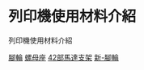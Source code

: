 列印機使用材料介紹
===

列印機使用材料介紹


[腳輪](https://tw.misumi-ec.com/vona2/detail/110300477340/?CategorySpec=00000289437%3a%3ab)
[螺母座](https://detail.1688.com/offer/571855775654.html?spm=a261b.8768355.pic-list.2.1e3d3497zPcLbw&tracelog=p4p&clickid=139b6690be264b53b021d52477db9963&sessionid=9118ee9464b334d9b43d53e1dad425dc)
[42部馬達支架](https://world.taobao.com/item/565887733989.htm?spm=a21wu.10013406-tw.0.0.5ddfd7fcv0k9Tl)
[新-腳輪](https://tw.misumi-ec.com/vona2/detail/110300511370/)

